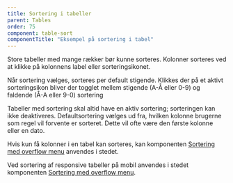 ```yaml
---
title: Sortering i tabeller
parent: Tables
order: 75
component: table-sort
componentTitle: "Eksempel på sortering i tabel"
---
```


Store tabeller med mange rækker bør kunne sorteres. Kolonner sorteres ved at klikke på kolonnens label eller sorteringsikonet. 

Når sortering vælges, sorteres per default stigende. Klikkes der på et aktivt sorteringsikon bliver der togglet mellem stigende (A-Å eller 0-9) og faldende (Å-A eller 9-0) sortering

Tabeller med sortering skal altid have en aktiv sortering; sorteringen kan ikke deaktiveres. Defaultsortering vælges ud fra, hvilken kolonne brugerne som regel vil forvente er sorteret. Dette vil ofte være den første kolonne eller en dato.

Hvis kun få kolonner i en tabel kan sorteres, kan komponenten <a href="/komponenter/overflowmenu/#sortering">Sortering med overflow menu</a> anvendes i stedet.

Ved sortering af responsive tabeller på mobil anvendes i stedet komponenten <a href="/komponenter/overflowmenu/#sortering">Sortering med overflow menu</a>.
